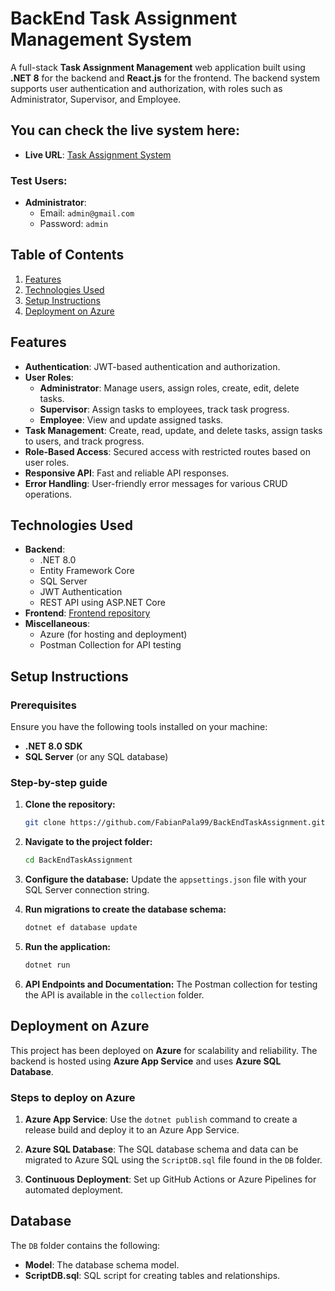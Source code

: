 
# BackEnd Task Assignment Management System

A full-stack **Task Assignment Management** web application built using **.NET 8** for the backend and **React.js** for the frontend. The backend system supports user authentication and authorization, with roles such as Administrator, Supervisor, and Employee.

## You can check the live system here:
- **Live URL**: [Task Assignment System](https://lively-sea-0c48f3010.5.azurestaticapps.net/login)

### Test Users:
- **Administrator**:
  - Email: `admin@gmail.com`
  - Password: `admin`

## Table of Contents
1. [Features](#features)
2. [Technologies Used](#technologies-used)
3. [Setup Instructions](#setup-instructions)
4. [Deployment on Azure](#deployment-on-azure)

## Features

- **Authentication**: JWT-based authentication and authorization.
- **User Roles**:
  - **Administrator**: Manage users, assign roles, create, edit, delete tasks.
  - **Supervisor**: Assign tasks to employees, track task progress.
  - **Employee**: View and update assigned tasks.
- **Task Management**: Create, read, update, and delete tasks, assign tasks to users, and track progress.
- **Role-Based Access**: Secured access with restricted routes based on user roles.
- **Responsive API**: Fast and reliable API responses.
- **Error Handling**: User-friendly error messages for various CRUD operations.

## Technologies Used

- **Backend**:
  - .NET 8.0
  - Entity Framework Core
  - SQL Server
  - JWT Authentication
  - REST API using ASP.NET Core
- **Frontend**: [Frontend repository](https://github.com/FabianPala99/FrontEndTaskAssignment)
- **Miscellaneous**:
  - Azure (for hosting and deployment)
  - Postman Collection for API testing

## Setup Instructions

### Prerequisites

Ensure you have the following tools installed on your machine:
- **.NET 8.0 SDK**
- **SQL Server** (or any SQL database)

### Step-by-step guide

1. **Clone the repository:**
   ```bash
   git clone https://github.com/FabianPala99/BackEndTaskAssignment.git
   ```

2. **Navigate to the project folder:**
   ```bash
   cd BackEndTaskAssignment
   ```

3. **Configure the database:**
   Update the `appsettings.json` file with your SQL Server connection string.

4. **Run migrations to create the database schema:**
   ```bash
   dotnet ef database update
   ```

5. **Run the application:**
   ```bash
   dotnet run
   ```

6. **API Endpoints and Documentation:**
   The Postman collection for testing the API is available in the `collection` folder.

## Deployment on Azure

This project has been deployed on **Azure** for scalability and reliability. The backend is hosted using **Azure App Service** and uses **Azure SQL Database**.

### Steps to deploy on Azure

1. **Azure App Service**: Use the `dotnet publish` command to create a release build and deploy it to an Azure App Service.

2. **Azure SQL Database**: The SQL database schema and data can be migrated to Azure SQL using the `ScriptDB.sql` file found in the `DB` folder.

3. **Continuous Deployment**: Set up GitHub Actions or Azure Pipelines for automated deployment.

## Database

The `DB` folder contains the following:

- **Model**: The database schema model.
- **ScriptDB.sql**: SQL script for creating tables and relationships.

